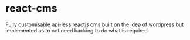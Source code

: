 # react-cms
Fully customisable api-less reactjs cms built on the idea of wordpress but implemented as to not need hacking to do what is required
